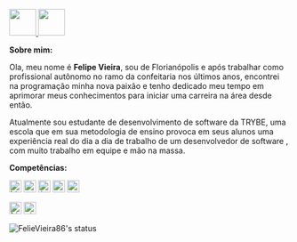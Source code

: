 <p>
  <a href="https://github.com/FelipeVieira86" target="_blank">
    <img src="https://simpleicons.org/icons/github.svg" width="48px" height="48px">
  </a>
  
  <a href="https://www.linkedin.com/in/felipevieira1986/" target="_blank">
    <img src="https://simpleicons.org/icons/linkedin.svg" width="48px" height="48px">
  </a>
</p>

**Sobre mim:**

Ola, meu nome é **Felipe Vieira**, sou de Florianópolis e após trabalhar como profissional autônomo no ramo da confeitaria nos últimos anos, encontrei na programação minha nova paixão e tenho dedicado meu tempo em aprimorar meus conhecimentos para iniciar uma carreira na área desde então.

Atualmente sou estudante de desenvolvimento de software da TRYBE, uma escola que em sua metodologia de ensino provoca em seus alunos uma experiência real do dia a dia de trabalho de um desenvolvedor de software , com muito trabalho em equipe e mão na massa. 

**Competências:**

<p>
  <code><img src="https://simpleicons.org/icons/html5.svg" alt="html5" height="22"/></code>
  <code><img src="https://simpleicons.org/icons/css3.svg" alt="css3" height="22"/></code>
  <code><img src="https://simpleicons.org/icons/javascript.svg" alt="javascript" height="22"/></code>
  <code><img src="https://simpleicons.org/icons/react.svg" alt="react" height="22"/></code>
  <code><img src="https://simpleicons.org/icons/redux.svg" alt="redux" height="22"/></code>
</p>
<p>
  <code><img src="https://simpleicons.org/icons/linux.svg" alt="linux" height="22" /></code>
  <code><img src="https://simpleicons.org/icons/git.svg" alt="git" height="22"/></code>
</p>

![FelieVieira86's status](https://github-readme-stats.vercel.app/api?username=FelipeVieira86&show_icons=true&title_color=ffffff&icon_color=34abeb&text_color=daf7dc&bg_color=151515)
